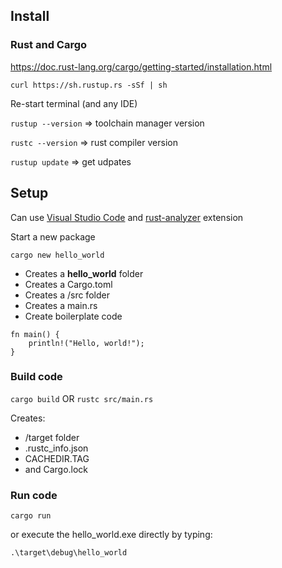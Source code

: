 ## Install

### Rust and Cargo

https://doc.rust-lang.org/cargo/getting-started/installation.html

`curl https://sh.rustup.rs -sSf | sh`

Re-start terminal (and any IDE)

`rustup --version` => toolchain manager version

`rustc --version` => rust compiler version

`rustup update` => get udpates

## Setup

Can use [Visual Studio Code](https://code.visualstudio.com/docs/languages/rust) and [rust-analyzer](https://marketplace.visualstudio.com/items?itemName=rust-lang.rust-analyzer) extension

Start a new package

`cargo new hello_world`
  - Creates a **hello_world** folder
  - Creates a Cargo.toml
  - Creates a /src folder 
  - Creates a main.rs
  - Create boilerplate code

  ```
  fn main() {
      println!("Hello, world!");
  }
  ```

### Build code

`cargo build` OR `rustc src/main.rs`

Creates:
 - /target folder 
 - .rustc_info.json
 - CACHEDIR.TAG
 - and Cargo.lock

 ### Run code

 `cargo run`

or execute the hello_world.exe directly by typing:

`.\target\debug\hello_world`
